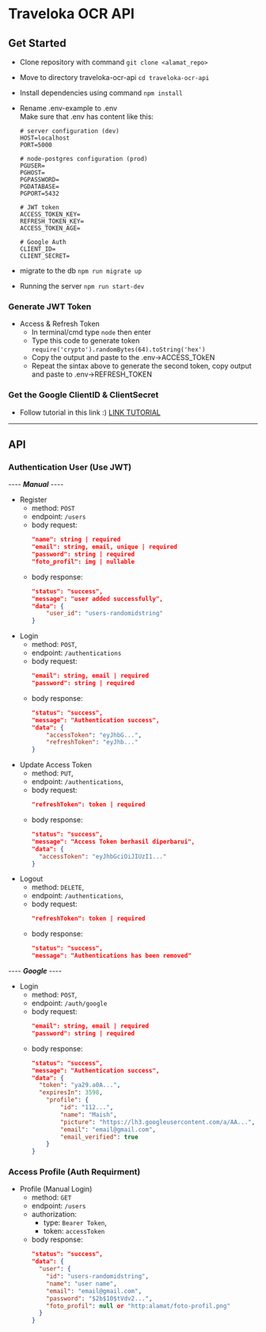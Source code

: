 # Traveloka OCR API

## Get Started

- Clone repository with command `git clone <alamat_repo>`
- Move to directory traveloka-ocr-api `cd traveloka-ocr-api`
- Install dependencies using command `npm install`
- Rename .env-example to .env  
  Make sure that .env has content like this:

  ```
  # server configuration (dev)
  HOST=localhost
  PORT=5000

  # node-postgres configuration (prod)
  PGUSER=
  PGHOST=
  PGPASSWORD=
  PGDATABASE=
  PGPORT=5432

  # JWT token
  ACCESS_TOKEN_KEY=
  REFRESH_TOKEN_KEY=
  ACCESS_TOKEN_AGE=

  # Google Auth
  CLIENT_ID=
  CLIENT_SECRET=
  ```

- migrate to the db `npm run migrate up`
- Running the server `npm run start-dev`

### Generate JWT Token

- Access & Refresh Token
  - In terminal/cmd type `node` then enter
  - Type this code to generate token `require('crypto').randomBytes(64).toString('hex')`
  - Copy the output and paste to the .env->ACCESS_TOkEN
  - Repeat the sintax above to generate the second token, copy output and paste to .env->REFRESH_TOKEN

### Get the Google ClientID & ClientSecret

- Follow tutorial in this link :) [LINK TUTORIAL](https://www.balbooa.com/gridbox-documentation/how-to-get-google-client-id-and-client-secret)

---

## API

### Authentication User (Use JWT)

---- **_Manual_** ----

- Register
  - method: `POST`
  - endpoint: `/users`
  - body request:
    ```json
    "name": string | required
    "email": string, email, unique | required
    "password": string | required
    "foto_profil": img | nullable
    ```
  - body response:
    ```json
    "status": "success",
    "message": "user added successfully",
    "data": {
        "user_id": "users-randomidstring"
    }
    ```
- Login
  - method: `POST`,
  - endpoint: `/authentications`
  - body request:
    ```json
    "email": string, email | required
    "password": string | required
    ```
  - body response:
    ```json
    "status": "success",
    "message": "Authentication success",
    "data": {
        "accessToken": "eyJhbG...",
        "refreshToken": "eyJhb..."
    }
    ```
- Update Access Token
  - method: `PUT`,
  - endpoint: `/authentications`,
  - body request:
    ```json
    "refreshToken": token | required
    ```
  - body response:
    ```json
    "status": "success",
    "message": "Access Token berhasil diperbarui",
    "data": {
      "accessToken": "eyJhbGciOiJIUzI1..."
    }
    ```
- Logout
  - method: `DELETE`,
  - endpoint: `/authentications`,
  - body request:
    ```json
    "refreshToken": token | required
    ```
  - body response:
    ```json
    "status": "success",
    "message": "Authentications has been removed"
    ```

---- **_Google_** ----

- Login
  - method: `POST`,
  - endpoint: `/auth/google`
  - body request:
    ```json
    "email": string, email | required
    "password": string | required
    ```
  - body response:
    ```json
    "status": "success",
    "message": "Authentication success",
    "data": {
      "token": "ya29.a0A...",
      "expiresIn": 3598,
        "profile": {
            "id": "112...",
            "name": "Maish",
            "picture": "https://lh3.googleusercontent.com/a/AA...",
            "email": "email@gmail.com",
            "email_verified": true
        }
    }
    ```

### Access Profile (Auth Requirment)

- Profile (Manual Login)
  - method: `GET`
  - endpoint: `/users`
  - authorization:
    - type: `Bearer Token`,
    - token: `accessToken`
  - body response:
    ```json
    "status": "success",
    "data": {
      "user": {
        "id": "users-randomidstring",
        "name": "user name",
        "email": "email@gmail.com",
        "password": "$2b$10$tVdv2...",
        "foto_profil": null or "http:alamat/foto-profil.png"
      }
    }
    ```
